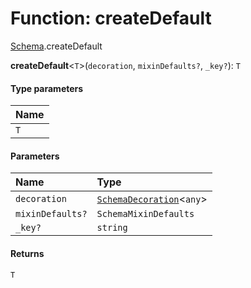 # Function: createDefault

[Schema](/en/auto-docs/fixed-layout-editor/modules/Schema.md).createDefault

**createDefault**<`T`>(`decoration`, `mixinDefaults?`, `_key?`): `T`

#### Type parameters

| Name |
| :------ |
| `T` |

#### Parameters

| Name | Type |
| :------ | :------ |
| `decoration` | [`SchemaDecoration`](/en/auto-docs/fixed-layout-editor/interfaces/SchemaDecoration-1.md)<`any`> |
| `mixinDefaults?` | `SchemaMixinDefaults` |
| `_key?` | `string` |

#### Returns

`T`
